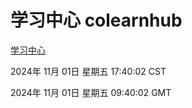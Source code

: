 # 学习中心 colearnhub
[学习中心](http://219.139.197.74:56308/colearnhub/)

2024年 11月 01日 星期五 17:40:02 CST

2024年 11月 01日 星期五 09:40:02 GMT
